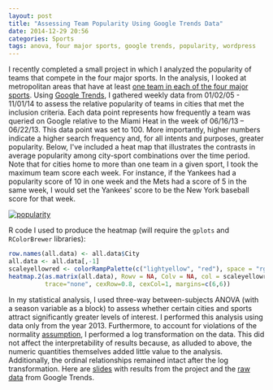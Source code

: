 ```yaml
---
layout: post
title: "Assessing Team Popularity Using Google Trends Data"
date: 2014-12-29 20:56
categories: Sports
tags: anova, four major sports, google trends, popularity, wordpress
---
```


I recently completed a small project in which I analyzed the popularity
of teams that compete in the four major sports. In the analysis, I
looked at metropolitan areas that have at least [one team in each of the
four major
sports](http://en.wikipedia.org/wiki/U.S._cities_with_teams_from_four_major_league_sports "one team in each of the four major sports"). Using
[Google Trends](http://www.google.com/trends/ "Google Trends"), I
gathered weekly data from 01/02/05 - 11/01/14 to assess the relative
popularity of teams in cities that met the inclusion criteria. Each data
point represents how frequently a team was queried on Google relative to
the Miami Heat in the week of 06/16/13 – 06/22/13. This data point
was set to 100. More importantly, higher numbers indicate a higher
search frequency and, for all intents and purposes, greater popularity.
Below, I've included a heat map that illustrates the contrasts in
average popularity among city-sport combinations over the time period.
Note that for cities home to more than one team in a given sport, I took
the maximum team score each week. For instance, if the Yankees had a
popularity score of 10 in one week and the Mets had a score of 5 in the
same week, I would set the Yankees' score to be the New York baseball
score for that week.

[![popularity](https://jskaza.files.wordpress.com/2014/12/popularity.png)](https://jskaza.files.wordpress.com/2014/12/popularity.png)

R code I used to produce the heatmap (will require the ``gplots`` and
``RColorBrewer`` libraries):

```r
row.names(all.data) <- all.data$City
all.data <- all.data[,-1]
scaleyellowred <- colorRampPalette(c("lightyellow", "red"), space = "rgb")(100)
heatmap.2(as.matrix(all.data), Rowv = NA, Colv = NA, col = scaleyellowred, density.info="none",
          trace="none", cexRow=0.8, cexCol=1, margins=c(6,6))
```

In my statistical analysis, I used three-way between-subjects ANOVA
(with a season variable as a block) to assess whether certain cities and
sports attract significantly greater levels of interest. I performed
this analysis using data only from the year 2013. Furthermore, to
account for violations of the normality
[assumption](http://en.wikipedia.org/wiki/Analysis_of_variance#Assumptions_of_ANOVA "assumption"),
I performed a log transformation on the data. This did not affect the
interpretability of results because, as alluded to above, the numeric
quantities themselves added little value to the analysis. Additionally,
the ordinal relationships remained intact after the log transformation.
Here
are [slides](https://www.dropbox.com/s/l9q7zmvy9dn02cr/Analysis%20of%20Sports%20Teams%20in%20Four-Sport%20Cities.pdf?dl=0 "slides") with
results from the project and the [raw
data](https://www.dropbox.com/s/9q9r43qmwrmkad7/City%20Data.zip?dl=0 "raw data")
from Google Trends.
